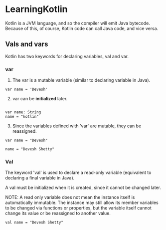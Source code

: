 # LearningKotlin

Kotlin is a JVM language, and so the compiler will emit Java bytecode. Because of this, of course, Kotlin code can call Java code, and vice versa.

## Vals and vars

Kotlin has two keywords for declaring variables, val and var.

### var

1. The var is a mutable variable (similar to declaring variable in Java).

```
var name = 'Devesh'

```

2. var can be **initialized** later.

```

var name: String
name = "kotlin"

```

3. Since the variables defined with 'var' are mutable, they can be reassigned.

```
var name = "Devesh"

name = "Devesh Shetty"

```
### Val

The keyword 'val' is used to declare a read-only variable (equivalent to declaring a final variable in Java).

A val must be initialized when it is created, since it cannot be changed later.

NOTE: A read only variable does not mean the instance itself is automatically immutable. 
The instance may still allow its member variables to be changed via functions or properties, but the variable itself cannot change its value or be reassigned to another value.

```
val name = "Devesh Shetty"

```


